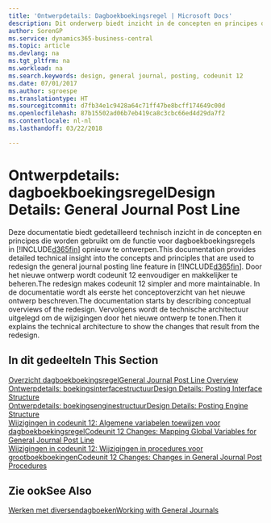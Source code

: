 ```yaml
---
title: 'Ontwerpdetails: Dagboekboekingsregel | Microsoft Docs'
description: Dit onderwerp biedt inzicht in de concepten en principes die worden gebruikt om de functie voor dagboekboekingsregels in Business Central opnieuw te ontwerpen.
author: SorenGP
ms.service: dynamics365-business-central
ms.topic: article
ms.devlang: na
ms.tgt_pltfrm: na
ms.workload: na
ms.search.keywords: design, general journal, posting, codeunit 12
ms.date: 07/01/2017
ms.author: sgroespe
ms.translationtype: HT
ms.sourcegitcommit: d7fb34e1c9428a64c71ff47be8bcff174649c00d
ms.openlocfilehash: 87b15502ad06b7eb419ca8c3cbc66ed4d29da7f2
ms.contentlocale: nl-nl
ms.lasthandoff: 03/22/2018

---
```

# <a name="design-details-general-journal-post-line"></a><span data-ttu-id="ea924-103">Ontwerpdetails: dagboekboekingsregel</span><span class="sxs-lookup"><span data-stu-id="ea924-103">Design Details: General Journal Post Line</span></span>
<span data-ttu-id="ea924-104">Deze documentatie biedt gedetailleerd technisch inzicht in de concepten en principes die worden gebruikt om de functie voor dagboekboekingsregels in [!INCLUDE[d365fin](includes/d365fin_md.md)] opnieuw te ontwerpen.</span><span class="sxs-lookup"><span data-stu-id="ea924-104">This documentation provides detailed technical insight into the concepts and principles that are used to redesign the general journal posting line feature in [!INCLUDE[d365fin](includes/d365fin_md.md)].</span></span> <span data-ttu-id="ea924-105">Door het nieuwe ontwerp wordt codeunit 12 eenvoudiger en makkelijker te beheren.</span><span class="sxs-lookup"><span data-stu-id="ea924-105">The redesign makes codeunit 12 simpler and more maintainable.</span></span> <span data-ttu-id="ea924-106">In de documentatie wordt als eerste het conceptoverzicht van het nieuwe ontwerp beschreven.</span><span class="sxs-lookup"><span data-stu-id="ea924-106">The documentation starts by describing conceptual overviews of the redesign.</span></span> <span data-ttu-id="ea924-107">Vervolgens wordt de technische architectuur uitgelegd om de wijzigingen door het nieuwe ontwerp te tonen.</span><span class="sxs-lookup"><span data-stu-id="ea924-107">Then it explains the technical architecture to show the changes that result from the redesign.</span></span>  

## <a name="in-this-section"></a><span data-ttu-id="ea924-108">In dit gedeelte</span><span class="sxs-lookup"><span data-stu-id="ea924-108">In This Section</span></span>  
[<span data-ttu-id="ea924-109">Overzicht dagboekboekingsregel</span><span class="sxs-lookup"><span data-stu-id="ea924-109">General Journal Post Line Overview</span></span>](design-details-general-journal-post-line-overview.md)  
[<span data-ttu-id="ea924-110">Ontwerpdetails: boekingsinterfacestructuur</span><span class="sxs-lookup"><span data-stu-id="ea924-110">Design Details: Posting Interface Structure</span></span>](design-details-posting-interface-structure.md)  
[<span data-ttu-id="ea924-111">Ontwerpdetails: boekingsenginestructuur</span><span class="sxs-lookup"><span data-stu-id="ea924-111">Design Details: Posting Engine Structure</span></span>](design-details-posting-engine-structure.md)  
[<span data-ttu-id="ea924-112">Wijzigingen in codeunit 12: Algemene variabelen toewijzen voor dagboekboekingsregel</span><span class="sxs-lookup"><span data-stu-id="ea924-112">Codeunit 12 Changes: Mapping Global Variables for General Journal Post Line</span></span>](design-details-codeunit-12-changes-mapping-global-variables-for-general-journal-post-line.md)  
[<span data-ttu-id="ea924-113">Wijzigingen in codeunit 12: Wijzigingen in procedures voor grootboekboekingen</span><span class="sxs-lookup"><span data-stu-id="ea924-113">Codeunit 12 Changes: Changes in General Journal Post Procedures</span></span>](design-details-codeunit-12-changes-changes-in-general-journal-post-procedures.md)  

## <a name="see-also"></a><span data-ttu-id="ea924-114">Zie ook</span><span class="sxs-lookup"><span data-stu-id="ea924-114">See Also</span></span>  
[<span data-ttu-id="ea924-115">Werken met diversendagboeken</span><span class="sxs-lookup"><span data-stu-id="ea924-115">Working with General Journals</span></span>](ui-work-general-journals.md)

